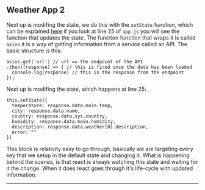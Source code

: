 ## Weather App 2

Next up is modifing the state, we do this with the `setState` function, which can be explained [here](https://www.freecodecamp.org/news/get-pro-with-react-setstate-in-10-minutes-d38251d1c781/) if you look at line 25 of `app.js` you will see the function that updates the state. The function function that wraps it is called `axios` it is a way of getting information from a service called an API. The basic structure is this: 

``` JS 
axios.get('url') // url == the endpoint of the API
.then((response) => { // this is fired once the data has been loaded
  console.log(response) // this is the response from the endpoint
});
```
Next up is modifing the state, which happens at line 25: 
``` JS 
this.setState({
  temperature: response.data.main.temp,
  city: response.data.name,
  country: response.data.sys.country,
  humidity: response.data.main.humidity,
  description: response.data.weather[0].description,
  error: ""
})
```
This block is relativity easy to go through, basically we are targeting every key that we setup in the default state and changing it. What is happening behind the scenes, is that react is always watching this state and waiting for it the change. When it does react goes through it's life-cycle with updated information. 

---
